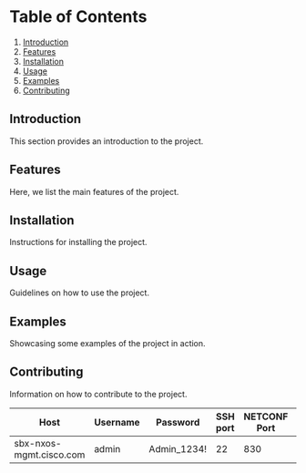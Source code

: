 # Table of Contents

1. [Introduction](#introduction)
2. [Features](#features)
3. [Installation](#installation)
4. [Usage](#usage)
5. [Examples](#examples)
6. [Contributing](#contributing)

## Introduction<a name="introduction"></a>

This section provides an introduction to the project.

## Features<a name="features"></a>

Here, we list the main features of the project.

## Installation<a name="installation"></a>

Instructions for installing the project.

## Usage<a name="usage"></a>

Guidelines on how to use the project.

## Examples<a name="examples"></a>

Showcasing some examples of the project in action.

## Contributing<a name="contributing"></a>

Information on how to contribute to the project.


| Host | Username | Password | SSH port | NETCONF Port | NXAPI Ports | RESTCONF Port |
| --- | --- | --- | --- | --- | --- | --- |
| sbx-nxos-mgmt.cisco.com | admin | Admin_1234! | 22 | 830 | 80, 443 | 443 |

